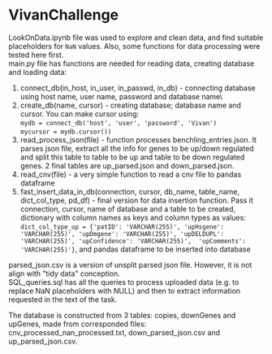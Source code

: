 # VivanChallenge

LookOnData.ipynb file was used to explore and clean data, and find suitable placeholders for `NaN` values. Also, some functions for data processing were tested here first. \
main.py file has functions are needed for reading data, creating database and loading data:
1. connect_db(in_host, in_user, in_passwd, in_db) - connecting database using host name, user name, password and database name\
2. create_db(name, cursor) - creating database; database name and cursor. You can make cursor using: \
`mydb = connect_db('host', 'user', 'password', 'Vivan')` \
`mycursor = mydb.cursor())`
3. read_process_json(file) - function processes benchling_entries.json. It parses json file, extract all the info for genes to be up/down regulated and split this table to table to be up and table to be down regulated genes. 2 final tables are up_parsed.json and down_parsed.json. 
4. read_cnv(file) - a very simple function to read a cnv file to pandas dataframe
5. fast_insert_data_in_db(connection, cursor, db_name, table_name, dict_col_type, pd_df) - final version for data insertion function. Pass it connection, cursor, name of database and a table to be created, dictionary with column names as keys and column types as values:
`dict_col_type_up = {'patID': 'VARCHAR(255)', 'upHsgene': 'VARCHAR(255)',
     'upDmgene': 'VARCHAR(255)', 'upDELDUPL': 'VARCHAR(255)', 'upConfidence': 'VARCHAR(255)', 
    'upComments': 'VARCHAR(255)'}`,
 and pandas dataframe to be inserted into database
 
 parsed_json.csv is a version of unsplit parsed json file. However, it is not align with "tidy data" conception.\
 SQL_queries.sql has all the queries to process uploaded data (e.g. to replace NaN placeholders with NULL) and then to extract information requested in the text of the task.
 
 The database is constructed from 3 tables: copies, downGenes and upGenes, made from corresponded files: cnv_processed_nan_processed.txt, down_parsed_json.csv and up_parsed_json.csv.
